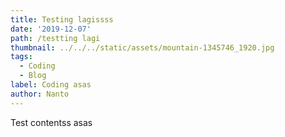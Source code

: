 ```yaml
---
title: Testing lagissss
date: '2019-12-07'
path: /testting lagi
thumbnail: ../../../static/assets/mountain-1345746_1920.jpg
tags:
  - Coding
  - Blog
label: Coding asas
author: Nanto
---
```

Test contentss asas
